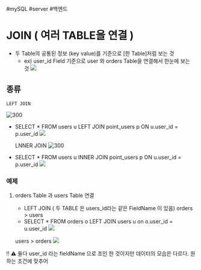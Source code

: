 #mySQL #server #백엔드 

# JOIN ( 여러 TABLE을 연결 )

 - 두 Table의 공통된 정보 (key value)를 기준으로 [한 Table]처럼 보는 것
	 - ex) user_id Field 기준으로 user 와 orders Table을 연결해서 한눈에 보는 것
			![](https://i.imgur.com/1AXutFl.png)

## 종류
	LEFT JOIN
![300](https://i.imgur.com/1grDrJl.png)

- SELECT * FROM users u 
  LEFT JOIN point_users p 
  ON u.user_id = p.user_id
![](https://i.imgur.com/hVUnUg7.png)

	LNNER JOIN
![300](https://i.imgur.com/LQopRGT.png)

- SELECT * FROM users u
  INNER JOIN point_users p
  ON u.user_id = p.user_id
![](https://i.imgur.com/fXlXkB2.png)


### 예제
1. orders Table 과 users Table 연결
   - LEFT JOIN ( 두 TABLE 은 users_id라는 같은 FieldName 이 있음)
   orders > users
   - SELECT * FROM orders o
     LEFT JOIN users u on o.user_id = u.user_id
![](https://i.imgur.com/2VvHf9q.png)

	users > orders
![](https://i.imgur.com/yv6SYqw.png)

‼ ⚠ 둘다 user_id 라는 fieldName 으로 조인 한 것이지만 데이터의 모습은 다르다.
원하는 조건에 맞추어 